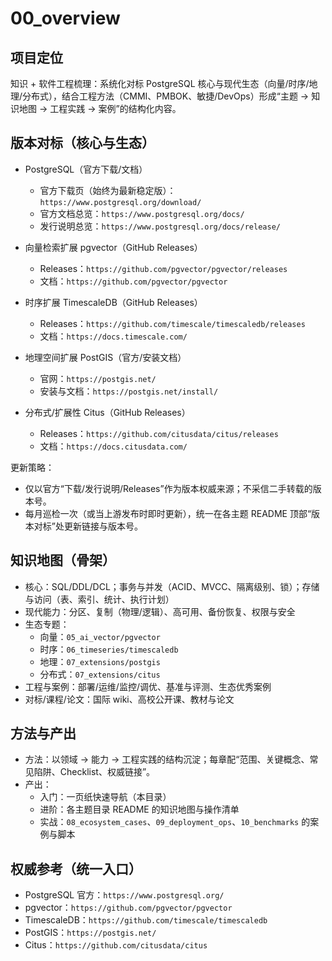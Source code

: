﻿# 00_overview

## 项目定位

知识 + 软件工程梳理：系统化对标 PostgreSQL 核心与现代生态（向量/时序/地理/分布式），结合工程方法（CMMI、PMBOK、敏捷/DevOps）形成“主题 → 知识地图 → 工程实践 → 案例”的结构化内容。

## 版本对标（核心与生态）

- PostgreSQL（官方下载/文档）
  - 官方下载页（始终为最新稳定版）：`https://www.postgresql.org/download/`
  - 官方文档总览：`https://www.postgresql.org/docs/`
  - 发行说明总览：`https://www.postgresql.org/docs/release/`

- 向量检索扩展 pgvector（GitHub Releases）
  - Releases：`https://github.com/pgvector/pgvector/releases`
  - 文档：`https://github.com/pgvector/pgvector`

- 时序扩展 TimescaleDB（GitHub Releases）
  - Releases：`https://github.com/timescale/timescaledb/releases`
  - 文档：`https://docs.timescale.com/`

- 地理空间扩展 PostGIS（官方/安装文档）
  - 官网：`https://postgis.net/`
  - 安装与文档：`https://postgis.net/install/`

- 分布式/扩展性 Citus（GitHub Releases）
  - Releases：`https://github.com/citusdata/citus/releases`
  - 文档：`https://docs.citusdata.com/`

更新策略：

- 仅以官方“下载/发行说明/Releases”作为版本权威来源；不采信二手转载的版本号。
- 每月巡检一次（或当上游发布时即时更新），统一在各主题 README 顶部“版本对标”处更新链接与版本号。

## 知识地图（骨架）

- 核心：SQL/DDL/DCL；事务与并发（ACID、MVCC、隔离级别、锁）；存储与访问（表、索引、统计、执行计划）
- 现代能力：分区、复制（物理/逻辑）、高可用、备份恢复、权限与安全
- 生态专题：
  - 向量：`05_ai_vector/pgvector`
  - 时序：`06_timeseries/timescaledb`
  - 地理：`07_extensions/postgis`
  - 分布式：`07_extensions/citus`
- 工程与案例：部署/运维/监控/调优、基准与评测、生态优秀案例
- 对标/课程/论文：国际 wiki、高校公开课、教材与论文

## 方法与产出

- 方法：以领域 → 能力 → 工程实践的结构沉淀；每章配“范围、关键概念、常见陷阱、Checklist、权威链接”。
- 产出：
  - 入门：一页纸快速导航（本目录）
  - 进阶：各主题目录 README 的知识地图与操作清单
  - 实战：`08_ecosystem_cases`、`09_deployment_ops`、`10_benchmarks` 的案例与脚本

## 权威参考（统一入口）

- PostgreSQL 官方：`https://www.postgresql.org/`
- pgvector：`https://github.com/pgvector/pgvector`
- TimescaleDB：`https://github.com/timescale/timescaledb`
- PostGIS：`https://postgis.net/`
- Citus：`https://github.com/citusdata/citus`
